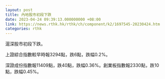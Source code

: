 ```yaml
---
layout: post
title: 內地股市初段下跌
date: 2023-04-24 09:39:13.000000000 +08:00
link: https://news.rthk.hk/rthk/ch/component/k2/1697545-20230424.htm
categories: rthk
---
```


滬深股市初段下跌。

上證綜合指數較早時報3294點，跌6點，跌幅0.2%。

深證成份指數報11409點，跌40點，跌幅0.36%。創業板指數報2330點，跌10點，跌幅0.45%。
